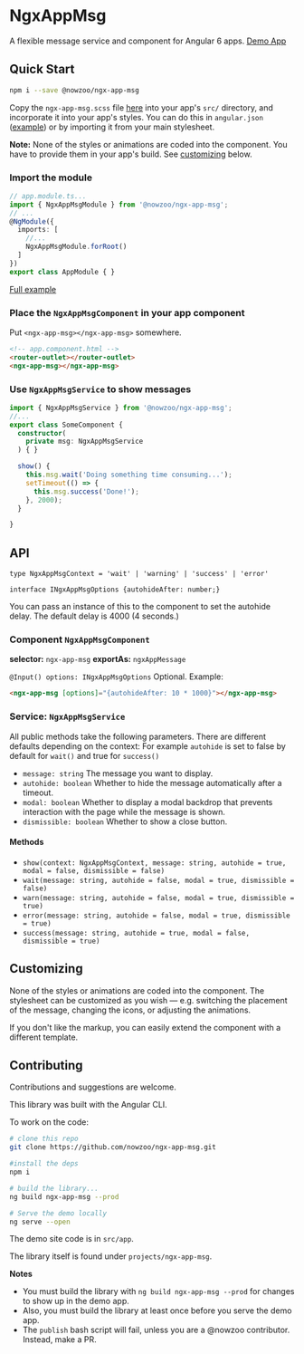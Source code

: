 # NgxAppMsg

A flexible message service and component for Angular 6 apps. [Demo App](https://nowzoo.github.io/ngx-app-msg/)


## Quick Start

```bash
npm i --save @nowzoo/ngx-app-msg
```

Copy the `ngx-app-msg.scss` file [here](https://github.com/nowzoo/ngx-app-msg/blob/master/src/ngx-app-msg.scss) into your app's `src/` directory, and incorporate it into your app's styles. You can do this in `angular.json` ([example](https://github.com/nowzoo/ngx-app-msg/blob/master/angular.json#L31)) or by importing it from your main stylesheet.

**Note:** None of the styles or animations are coded into the component. You have to provide them in your app's build. See [customizing](#customizing) below.

### Import the module
```ts
// app.module.ts...
import { NgxAppMsgModule } from '@nowzoo/ngx-app-msg';
// ...
@NgModule({
  imports: [
    //...
    NgxAppMsgModule.forRoot()
  ]
})
export class AppModule { }
```
[Full example](https://github.com/nowzoo/ngx-app-msg/blob/master/src/app/app.module.ts)

### Place the `NgxAppMsgComponent` in your app component
Put `<ngx-app-msg></ngx-app-msg>` somewhere.
```html
<!-- app.component.html -->
<router-outlet></router-outlet>
<ngx-app-msg></ngx-app-msg>
```

### Use `NgxAppMsgService` to show messages
```ts
import { NgxAppMsgService } from '@nowzoo/ngx-app-msg';
//...
export class SomeComponent {
  constructor(
    private msg: NgxAppMsgService
  ) { }

  show() {
    this.msg.wait('Doing something time consuming...');
    setTimeout(() => {
      this.msg.success('Done!');
    }, 2000);
  }

}
```

## API


`type NgxAppMsgContext = 'wait' | 'warning' | 'success' | 'error'`

`interface INgxAppMsgOptions {autohideAfter: number;}`

You can pass an instance of this to the component to set the autohide delay. The default delay is 4000 (4 seconds.)


### Component `NgxAppMsgComponent`

**selector:** `ngx-app-msg` **exportAs:** `ngxAppMessage`

`@Input() options: INgxAppMsgOptions` Optional. Example:
```html
<ngx-app-msg [options]="{autohideAfter: 10 * 1000}"></ngx-app-msg>
```


### Service: `NgxAppMsgService`
All public methods take the following parameters. There are different defaults depending on the context: For example `autohide` is set to false by default for `wait()` and true for `success()`

 - `message: string` The message you want to display.
 - `autohide: boolean` Whether to hide the message automatically after a timeout.
 - `modal: boolean` Whether to display a modal backdrop that prevents interaction with the page while the message is shown.
 - `dismissible: boolean` Whether to show a close button.

#### Methods
 - `show(context: NgxAppMsgContext, message: string, autohide = true, modal = false, dismissible = false)`
 - `wait(message: string, autohide = false, modal = true, dismissible = false)`
 - `warn(message: string, autohide = false, modal = true, dismissible = true)`
 - `error(message: string, autohide = false, modal = true, dismissible = true)`
 - `success(message: string, autohide = true, modal = false, dismissible = true)`

## Customizing

None of the styles or animations are coded into the component. The stylesheet can be customized as you wish &mdash; e.g. switching the placement of the message, changing the icons, or adjusting the animations.

If you don't like the markup, you can easily extend the component with a different template.

## Contributing

Contributions and suggestions are welcome.

This library was built with the Angular CLI.

To work on the code:

```bash
# clone this repo
git clone https://github.com/nowzoo/ngx-app-msg.git

#install the deps
npm i

# build the library...
ng build ngx-app-msg --prod

# Serve the demo locally
ng serve --open

```

The demo site code is in `src/app`.

The library itself is found under `projects/ngx-app-msg`.

**Notes**

 - You must build the library with `ng build ngx-app-msg --prod` for changes to show up in the demo app. 
 - Also, you must build the library at least once before you serve the demo app.
 - The `publish` bash script will fail, unless you are a @nowzoo contributor. Instead, make a PR.

